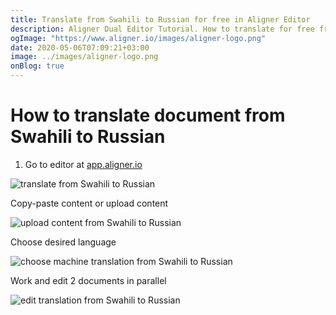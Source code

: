 ```yaml
---
title: Translate from Swahili to Russian for free in Aligner Editor
description: Aligner Dual Editor Tutorial. How to translate for free from Swahili to Russian. Aligner is multilingual document management platform. 
ogImage: "https://www.aligner.io/images/aligner-logo.png"
date: 2020-05-06T07:09:21+03:00
image: ../images/aligner-logo.png
onBlog: true
---
```


# How to translate document from Swahili to Russian

1. Go to editor at [app.aligner.io](https://app.aligner.io "Aligner App web page")

![translate from Swahili to Russian](../aligner-blank-editor.png "translate from Swahili to Russian")

Copy-paste content or upload content

![upload content from Swahili to Russian](../aligner-uploaded-document.png "upload content from Swahili to Russian")

Choose desired language

![choose machine translation from Swahili to Russian](../aligner-language-dropdown.png "choose machine translation from Swahili to Russian")

Work and edit 2 documents in parallel

![edit translation from Swahili to Russian](../aligner-double-sitded-editor.png "edit translation from Swahili to Russian")

